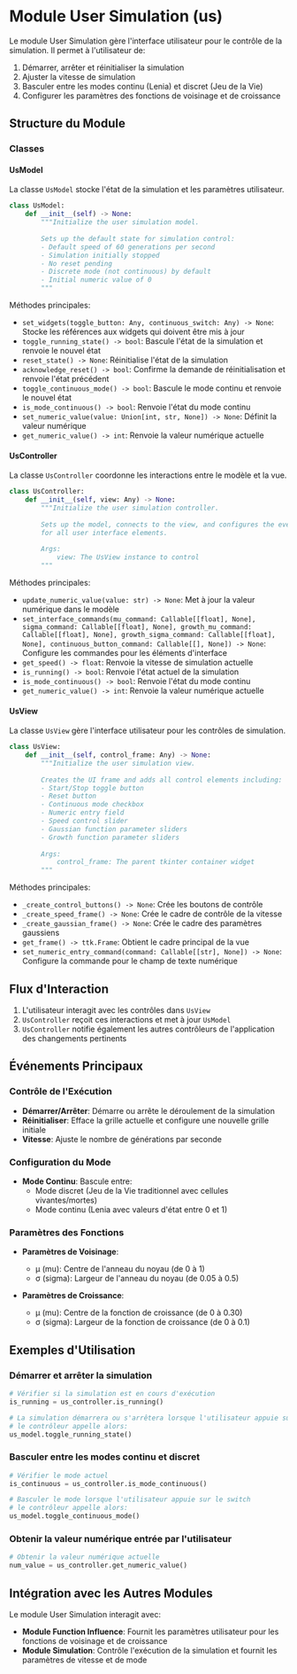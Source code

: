 # Module User Simulation (us)

Le module User Simulation gère l'interface utilisateur pour le contrôle de la simulation. Il permet à l'utilisateur de:

1. Démarrer, arrêter et réinitialiser la simulation
2. Ajuster la vitesse de simulation
3. Basculer entre les modes continu (Lenia) et discret (Jeu de la Vie)
4. Configurer les paramètres des fonctions de voisinage et de croissance

## Structure du Module

### Classes

#### UsModel

La classe `UsModel` stocke l'état de la simulation et les paramètres utilisateur.

```python
class UsModel:
    def __init__(self) -> None:
        """Initialize the user simulation model.
        
        Sets up the default state for simulation control:
        - Default speed of 60 generations per second
        - Simulation initially stopped
        - No reset pending
        - Discrete mode (not continuous) by default
        - Initial numeric value of 0
        """
```

Méthodes principales:

- `set_widgets(toggle_button: Any, continuous_switch: Any) -> None`: Stocke les références aux widgets qui doivent être mis à jour
- `toggle_running_state() -> bool`: Bascule l'état de la simulation et renvoie le nouvel état
- `reset_state() -> None`: Réinitialise l'état de la simulation
- `acknowledge_reset() -> bool`: Confirme la demande de réinitialisation et renvoie l'état précédent
- `toggle_continuous_mode() -> bool`: Bascule le mode continu et renvoie le nouvel état
- `is_mode_continuous() -> bool`: Renvoie l'état du mode continu
- `set_numeric_value(value: Union[int, str, None]) -> None`: Définit la valeur numérique
- `get_numeric_value() -> int`: Renvoie la valeur numérique actuelle

#### UsController

La classe `UsController` coordonne les interactions entre le modèle et la vue.

```python
class UsController:
    def __init__(self, view: Any) -> None:
        """Initialize the user simulation controller.
        
        Sets up the model, connects to the view, and configures the event handlers
        for all user interface elements.
        
        Args:
            view: The UsView instance to control
        """
```

Méthodes principales:

- `update_numeric_value(value: str) -> None`: Met à jour la valeur numérique dans le modèle
- `set_interface_commands(mu_command: Callable[[float], None], sigma_command: Callable[[float], None], growth_mu_command: Callable[[float], None], growth_sigma_command: Callable[[float], None], continuous_button_command: Callable[[], None]) -> None`: Configure les commandes pour les éléments d'interface
- `get_speed() -> float`: Renvoie la vitesse de simulation actuelle
- `is_running() -> bool`: Renvoie l'état actuel de la simulation
- `is_mode_continuous() -> bool`: Renvoie l'état du mode continu
- `get_numeric_value() -> int`: Renvoie la valeur numérique actuelle

#### UsView

La classe `UsView` gère l'interface utilisateur pour les contrôles de simulation.

```python
class UsView:
    def __init__(self, control_frame: Any) -> None:
        """Initialize the user simulation view.
        
        Creates the UI frame and adds all control elements including:
        - Start/Stop toggle button
        - Reset button
        - Continuous mode checkbox
        - Numeric entry field
        - Speed control slider
        - Gaussian function parameter sliders
        - Growth function parameter sliders
        
        Args:
            control_frame: The parent tkinter container widget
        """
```

Méthodes principales:

- `_create_control_buttons() -> None`: Crée les boutons de contrôle
- `_create_speed_frame() -> None`: Crée le cadre de contrôle de la vitesse
- `_create_gaussian_frame() -> None`: Crée le cadre des paramètres gaussiens
- `get_frame() -> ttk.Frame`: Obtient le cadre principal de la vue
- `set_numeric_entry_command(command: Callable[[str], None]) -> None`: Configure la commande pour le champ de texte numérique

## Flux d'Interaction

1. L'utilisateur interagit avec les contrôles dans `UsView`
2. `UsController` reçoit ces interactions et met à jour `UsModel`
3. `UsController` notifie également les autres contrôleurs de l'application des changements pertinents

## Événements Principaux

### Contrôle de l'Exécution

- **Démarrer/Arrêter**: Démarre ou arrête le déroulement de la simulation
- **Réinitialiser**: Efface la grille actuelle et configure une nouvelle grille initiale
- **Vitesse**: Ajuste le nombre de générations par seconde

### Configuration du Mode

- **Mode Continu**: Bascule entre:
  - Mode discret (Jeu de la Vie traditionnel avec cellules vivantes/mortes)
  - Mode continu (Lenia avec valeurs d'état entre 0 et 1)

### Paramètres des Fonctions

- **Paramètres de Voisinage**:
  - μ (mu): Centre de l'anneau du noyau (de 0 à 1)
  - σ (sigma): Largeur de l'anneau du noyau (de 0.05 à 0.5)

- **Paramètres de Croissance**:
  - μ (mu): Centre de la fonction de croissance (de 0 à 0.30)
  - σ (sigma): Largeur de la fonction de croissance (de 0 à 0.1)

## Exemples d'Utilisation

### Démarrer et arrêter la simulation

```python
# Vérifier si la simulation est en cours d'exécution
is_running = us_controller.is_running()

# La simulation démarrera ou s'arrêtera lorsque l'utilisateur appuie sur le bouton toggle
# le contrôleur appelle alors:
us_model.toggle_running_state()
```

### Basculer entre les modes continu et discret

```python
# Vérifier le mode actuel
is_continuous = us_controller.is_mode_continuous()

# Basculer le mode lorsque l'utilisateur appuie sur le switch
# le contrôleur appelle alors:
us_model.toggle_continuous_mode()
```

### Obtenir la valeur numérique entrée par l'utilisateur

```python
# Obtenir la valeur numérique actuelle
num_value = us_controller.get_numeric_value()
```

## Intégration avec les Autres Modules

Le module User Simulation interagit avec:

- **Module Function Influence**: Fournit les paramètres utilisateur pour les fonctions de voisinage et de croissance
- **Module Simulation**: Contrôle l'exécution de la simulation et fournit les paramètres de vitesse et de mode